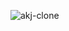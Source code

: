 ![akj-clone](https://github.com/rezarusho/akj-website-clone/assets/131137532/57bc8872-756a-4af0-8132-86f62d08c9ac)

